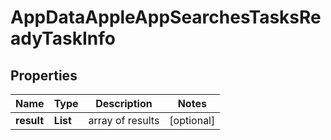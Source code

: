 # AppDataAppleAppSearchesTasksReadyTaskInfo


## Properties

| Name | Type | Description | Notes |
|------------ | ------------- | ------------- | -------------|
**result** | **List<AppDataAppleAppSearchesTasksReadyResultInfo>** | array of results |[optional]|